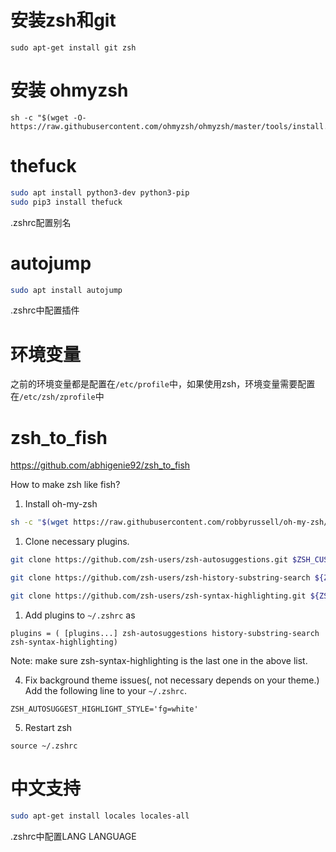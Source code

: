 # 安装zsh和git

```
sudo apt-get install git zsh
```

# 安装 ohmyzsh

```
sh -c "$(wget -O- https://raw.githubusercontent.com/ohmyzsh/ohmyzsh/master/tools/install.sh)"
```

# thefuck

```sh
sudo apt install python3-dev python3-pip
sudo pip3 install thefuck
```

.zshrc配置别名

# autojump

```sh
sudo apt install autojump
```

.zshrc中配置插件


# 环境变量

之前的环境变量都是配置在`/etc/profile`中，如果使用zsh，环境变量需要配置在`/etc/zsh/zprofile`中

# zsh_to_fish

https://github.com/abhigenie92/zsh_to_fish

How to make zsh like fish?


1. Install oh-my-zsh

```sh
sh -c "$(wget https://raw.githubusercontent.com/robbyrussell/oh-my-zsh/master/tools/install.sh -O -)"
```

1. Clone necessary plugins.

```sh
git clone https://github.com/zsh-users/zsh-autosuggestions.git $ZSH_CUSTOM/plugins/zsh-autosuggestions
```

```sh
git clone https://github.com/zsh-users/zsh-history-substring-search ${ZSH_CUSTOM:-~/.oh-my-zsh/custom}/plugins/zsh-history-substring-search
```

```sh
git clone https://github.com/zsh-users/zsh-syntax-highlighting.git ${ZSH_CUSTOM:-~/.oh-my-zsh/custom}/plugins/zsh-syntax-highlighting
```

1. Add plugins to `~/.zshrc` as
```
plugins = ( [plugins...] zsh-autosuggestions history-substring-search zsh-syntax-highlighting)
```
Note: make sure zsh-syntax-highlighting is the last one in the above list.

4. Fix background theme issues(, not necessary depends on your theme.)
Add the following line to your `~/.zshrc`.
```
ZSH_AUTOSUGGEST_HIGHLIGHT_STYLE='fg=white'
```

5. Restart zsh
```
source ~/.zshrc
```

# 中文支持

```sh
sudo apt-get install locales locales-all
```

.zshrc中配置LANG LANGUAGE